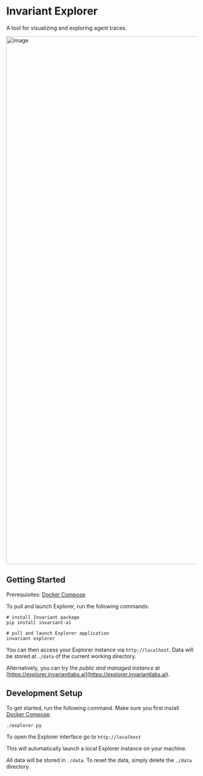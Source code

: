 # Invariant Explorer



A tool for visualizing and exploring agent traces.

<img width="1396" alt="image" src="https://github.com/user-attachments/assets/91829aa5-8385-4c3e-9bff-1d8d7a8202ae" />

## Getting Started

Prerequisites: [Docker Compose](https://docs.docker.com/compose/install/)

To pull and launch Explorer, run the following commands:

```
# install Invariant package
pip install invariant-ai

# pull and launch Explorer application
invariant explorer
```
You can then access your Explorer instance via `http://localhost`. Data will be stored at `./data` of the current working directory.

Alternatively, you can try the _public and managed instance_ at [https://explorer.invariantlabs.ai](https://explorer.invariantlabs.ai).

## Development Setup

To get started, run the following command. Make sure you first install [Docker Compose](https://docs.docker.com/compose/install/).

```bash
./explorer.py
```

To open the Explorer interface go to `http://localhost`

This will automatically launch a local Explorer instance on your machine.

All data will be stored in `./data`. To reset the data, simply delete the `./data` directory.

